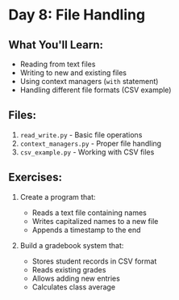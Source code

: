 # Day 8: File Handling

## What You'll Learn:
- Reading from text files
- Writing to new and existing files
- Using context managers (`with` statement)
- Handling different file formats (CSV example)

## Files:
1. `read_write.py` - Basic file operations
2. `context_managers.py` - Proper file handling
3. `csv_example.py` - Working with CSV files

## Exercises:
1. Create a program that:
   - Reads a text file containing names
   - Writes capitalized names to a new file
   - Appends a timestamp to the end

2. Build a gradebook system that:
   - Stores student records in CSV format
   - Reads existing grades
   - Allows adding new entries
   - Calculates class average